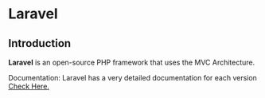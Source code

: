 # Laravel
## Introduction

**Laravel** is an open-source PHP framework that uses the MVC Architecture.

Documentation: Laravel has a very detailed documentation for each version [Check Here.](https://laravel.com/docs/8.x)
